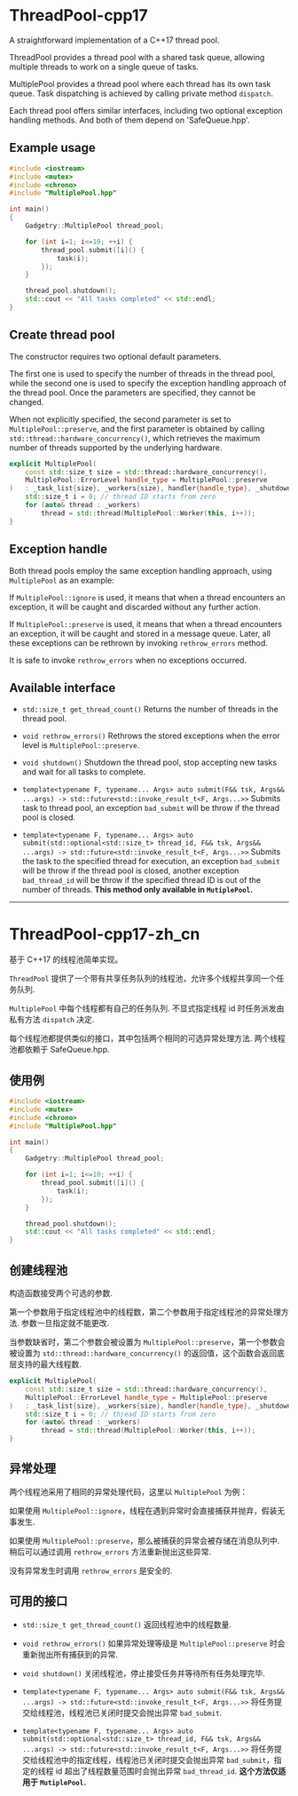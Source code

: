 # ThreadPool-cpp17
A straightforward implementation of a C++17 thread pool.

ThreadPool provides a thread pool with a shared task queue, allowing multiple threads to work on a single queue of tasks.

MultiplePool provides a thread pool where each thread has its own task queue. Task dispatching is achieved by calling private method `dispatch`.

Each thread pool offers similar interfaces, including two optional exception handling methods. And both of them depend on 'SafeQueue.hpp'.

## Example usage
```cpp
#include <iostream>
#include <mutex>
#include <chrono>
#include "MultiplePool.hpp"

int main()
{
    Gadgetry::MultiplePool thread_pool;

    for (int i=1; i<=10; ++i) {
        thread_pool.submit([i]() {
            task(i);
        });
    }

    thread_pool.shutdown();
    std::cout << "All tasks completed" << std::endl;
}
```

## Create thread pool
The constructor requires two optional default parameters.

The first one is used to specify the number of threads in the thread pool, while the second one is used to specify the exception handling approach of the thread pool. Once the parameters are specified, they cannot be changed.

When not explicitly specified, the second parameter is set to `MultiplePool::preserve`, and the first parameter is obtained by calling `std::thread::hardware_concurrency()`, which retrieves the maximum number of threads supported by the underlying hardware.
```cpp
explicit MultiplePool(
    const std::size_t size = std::thread::hardware_concurrency(),
    MultiplePool::ErrorLevel handle_type = MultiplePool::preserve
)   : _task_list{size}, _workers{size}, handler{handle_type}, _shutdown{false}, _stop_submit{false} {
    std::size_t i = 0; // thread ID starts from zero
    for (auto& thread : _workers)
        thread = std::thread(MultiplePool::Worker(this, i++));
}
```

## Exception handle
Both thread pools employ the same exception handling approach, using `MultiplePool` as an example:

If `MultiplePool::ignore` is used, it means that when a thread encounters an exception, it will be caught and discarded without any further action.

If `MultiplePool::preserve` is used, it means that when a thread encounters an exception, it will be caught and stored in a message queue. Later, all these exceptions can be rethrown by invoking `rethrow_errors` method.

It is safe to invoke `rethrow_errors` when no exceptions occurred.

## Available interface
- `std::size_t get_thread_count()`
  Returns the number of threads in the thread pool.

- `void rethrow_errors()`
  Rethrows the stored exceptions when the error level is `MultiplePool::preserve`.

- `void shutdown()`
  Shutdown the thread pool, stop accepting new tasks and wait for all tasks to complete.

- `template<typename F, typename... Args> auto submit(F&& tsk, Args&& ...args) -> std::future<std::invoke_result_t<F, Args...>>`
  Submits task to thread pool, an exception `bad_submit` will be throw if the thread pool is closed.

- `template<typename F, typename... Args> auto submit(std::optional<std::size_t> thread_id, F&& tsk, Args&& ...args) -> std::future<std::invoke_result_t<F, Args...>>`
  Submits the task to the specified thread for execution, an exception `bad_submit` will be throw if the thread pool is closed, another exception `bad_thread_id` will be throw if the specified thread ID is out of the number of threads. **This method only available in `MutiplePool`.**
- - -

# ThreadPool-cpp17-zh_cn
基于 C++17 的线程池简单实现。

`ThreadPool` 提供了一个带有共享任务队列的线程池，允许多个线程共享同一个任务队列.


`MultiplePool` 中每个线程都有自己的任务队列. 不显式指定线程 id 时任务派发由私有方法 `dispatch` 决定.

每个线程池都提供类似的接口，其中包括两个相同的可选异常处理方法. 两个线程池都依赖于 SafeQueue.hpp.

## 使用例
```cpp
#include <iostream>
#include <mutex>
#include <chrono>
#include "MultiplePool.hpp"

int main()
{
    Gadgetry::MultiplePool thread_pool;

    for (int i=1; i<=10; ++i) {
        thread_pool.submit([i]() {
            task(i);
        });
    }

    thread_pool.shutdown();
    std::cout << "All tasks completed" << std::endl;
}
```

## 创建线程池
构造函数接受两个可选的参数.

第一个参数用于指定线程池中的线程数，第二个参数用于指定线程池的异常处理方法. 参数一旦指定就不能更改.

当参数缺省时，第二个参数会被设置为 `MultiplePool::preserve`，第一个参数会被设置为 `std::thread::hardware_concurrency()` 的返回值，这个函数会返回底层支持的最大线程数.
```cpp
explicit MultiplePool(
    const std::size_t size = std::thread::hardware_concurrency(),
    MultiplePool::ErrorLevel handle_type = MultiplePool::preserve
)   : _task_list{size}, _workers{size}, handler{handle_type}, _shutdown{false}, _stop_submit{false} {
    std::size_t i = 0; // thread ID starts from zero
    for (auto& thread : _workers)
        thread = std::thread(MultiplePool::Worker(this, i++));
}
```

## 异常处理
两个线程池采用了相同的异常处理代码，这里以 `MultiplePool` 为例：

如果使用 `MultiplePool::ignore`，线程在遇到异常时会直接捕获并抛弃，假装无事发生.

如果使用 `MultiplePool::preserve`，那么被捕获的异常会被存储在消息队列中. 稍后可以通过调用 `rethrow_errors` 方法重新抛出这些异常.

没有异常发生时调用 `rethrow_errors` 是安全的.

## 可用的接口
- `std::size_t get_thread_count()`
  返回线程池中的线程数量.

- `void rethrow_errors()`
  如果异常处理等级是 `MultiplePool::preserve` 时会重新抛出所有捕获到的异常.

- `void shutdown()`
  关闭线程池，停止接受任务并等待所有任务处理完毕.

- `template<typename F, typename... Args> auto submit(F&& tsk, Args&& ...args) -> std::future<std::invoke_result_t<F, Args...>>`
  将任务提交给线程池，线程池已关闭时提交会抛出异常 `bad_submit`.

- `template<typename F, typename... Args> auto submit(std::optional<std::size_t> thread_id, F&& tsk, Args&& ...args) -> std::future<std::invoke_result_t<F, Args...>>`
  将任务提交给线程池中的指定线程，线程池已关闭时提交会抛出异常 `bad_submit`，指定的线程 id 超出了线程数量范围时会抛出异常 `bad_thread_id`. **这个方法仅适用于 `MutiplePool`.**
